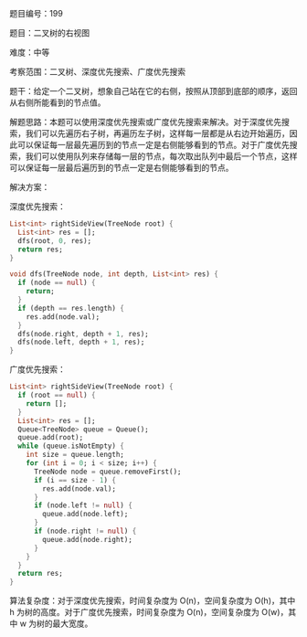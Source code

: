 题目编号：199

题目：二叉树的右视图

难度：中等

考察范围：二叉树、深度优先搜索、广度优先搜索

题干：给定一个二叉树，想象自己站在它的右侧，按照从顶部到底部的顺序，返回从右侧所能看到的节点值。

解题思路：本题可以使用深度优先搜索或广度优先搜索来解决。对于深度优先搜索，我们可以先遍历右子树，再遍历左子树，这样每一层都是从右边开始遍历，因此可以保证每一层最先遍历到的节点一定是右侧能够看到的节点。对于广度优先搜索，我们可以使用队列来存储每一层的节点，每次取出队列中最后一个节点，这样可以保证每一层最后遍历到的节点一定是右侧能够看到的节点。

解决方案：

深度优先搜索：

```dart
List<int> rightSideView(TreeNode root) {
  List<int> res = [];
  dfs(root, 0, res);
  return res;
}

void dfs(TreeNode node, int depth, List<int> res) {
  if (node == null) {
    return;
  }
  if (depth == res.length) {
    res.add(node.val);
  }
  dfs(node.right, depth + 1, res);
  dfs(node.left, depth + 1, res);
}
```

广度优先搜索：

```dart
List<int> rightSideView(TreeNode root) {
  if (root == null) {
    return [];
  }
  List<int> res = [];
  Queue<TreeNode> queue = Queue();
  queue.add(root);
  while (queue.isNotEmpty) {
    int size = queue.length;
    for (int i = 0; i < size; i++) {
      TreeNode node = queue.removeFirst();
      if (i == size - 1) {
        res.add(node.val);
      }
      if (node.left != null) {
        queue.add(node.left);
      }
      if (node.right != null) {
        queue.add(node.right);
      }
    }
  }
  return res;
}
```

算法复杂度：对于深度优先搜索，时间复杂度为 O(n)，空间复杂度为 O(h)，其中 h 为树的高度。对于广度优先搜索，时间复杂度为 O(n)，空间复杂度为 O(w)，其中 w 为树的最大宽度。